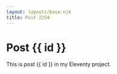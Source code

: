 ```yaml
---
layout: layouts/base.njk
title: Post 2254
---
```


# Post {{ id }}

This is post {{ id }} in my Eleventy project.
